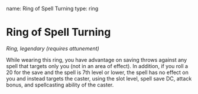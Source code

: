name: Ring of Spell Turning
type: ring

# Ring of Spell Turning 
_Ring, legendary (requires attunement)_ 

While wearing this ring, you have advantage on saving throws against any spell that targets only you (not in an area of effect). In addition, if you roll a 20 for the save and the spell is 7th level or lower, the spell has no effect on you and instead targets the caster, using the slot level, spell save DC, attack bonus, and spellcasting ability of the caster. 
